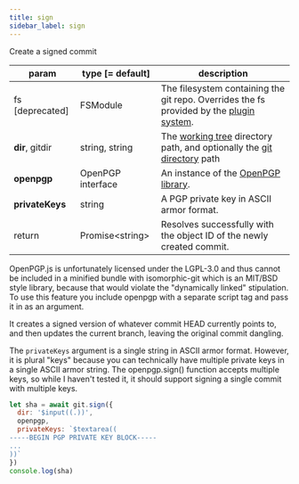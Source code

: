 ```yaml
---
title: sign
sidebar_label: sign
---
```


Create a signed commit

| param           | type [= default]  | description                                                                                                    |
| --------------- | ----------------- | -------------------------------------------------------------------------------------------------------------- |
| fs [deprecated] | FSModule          | The filesystem containing the git repo. Overrides the fs provided by the [plugin system](./plugin_fs.md).      |
| **dir**, gitdir | string, string    | The [working tree](dir-vs-gitdir.md) directory path, and optionally the [git directory](dir-vs-gitdir.md) path |
| **openpgp**     | OpenPGP interface | An instance of the [OpenPGP library](https://unpkg.com/openpgp@2.6.2).                                         |
| **privateKeys** | string            | A PGP private key in ASCII armor format.                                                                       |
| return          | Promise\<string\> | Resolves successfully with the object ID of the newly created commit.                                          |

<aside>
OpenPGP.js is unfortunately licensed under the LGPL-3.0 and thus cannot be included in a minified bundle with
isomorphic-git which is an MIT/BSD style library, because that would violate the "dynamically linked" stipulation.
To use this feature you include openpgp with a separate script tag and pass it in as an argument.
</aside>

It creates a signed version of whatever commit HEAD currently points to, and then updates the current branch,
leaving the original commit dangling.

The `privateKeys` argument is a single string in ASCII armor format. However, it is plural "keys" because
you can technically have multiple private keys in a single ASCII armor string. The openpgp.sign() function accepts
multiple keys, so while I haven't tested it, it should support signing a single commit with multiple keys.

```js live
let sha = await git.sign({
  dir: '$input((.))',
  openpgp,
  privateKeys: `$textarea((
-----BEGIN PGP PRIVATE KEY BLOCK-----
...
))`
})
console.log(sha)
```